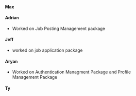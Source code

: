 #### Max

#### Adrian
- Worked on Job Posting Management package
#### Jeff
- worked on job application package

#### Aryan
- Worked on Authentication Managment Package and Profile Management Package
#### Ty
